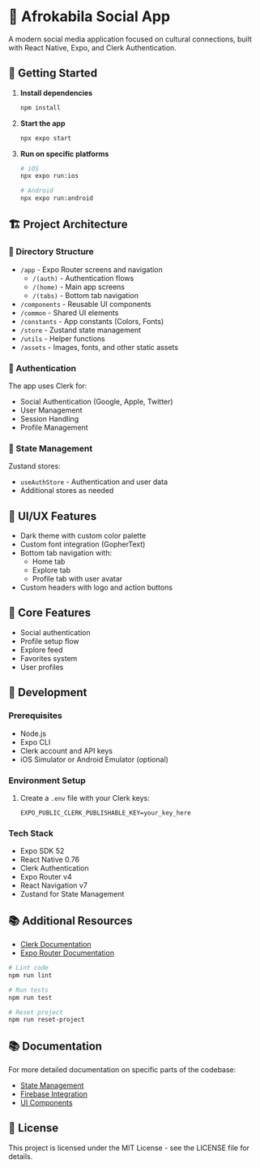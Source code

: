 # 📱 Afrokabila Social App

A modern social media application focused on cultural connections, built with React Native, Expo, and Clerk Authentication.

## 🚀 Getting Started

1. **Install dependencies**

   ```bash
   npm install
   ```

2. **Start the app**

   ```bash
   npx expo start
   ```

3. **Run on specific platforms**

   ```bash
   # iOS
   npx expo run:ios

   # Android
   npx expo run:android
   ```

## 🏗️ Project Architecture

### 📂 Directory Structure

- `/app` - Expo Router screens and navigation
  - `/(auth)` - Authentication flows
  - `/(home)` - Main app screens
  - `/(tabs)` - Bottom tab navigation
- `/components` - Reusable UI components
- `/common` - Shared UI elements
- `/constants` - App constants (Colors, Fonts)
- `/store` - Zustand state management
- `/utils` - Helper functions
- `/assets` - Images, fonts, and other static assets

### 🔐 Authentication

The app uses Clerk for:

- Social Authentication (Google, Apple, Twitter)
- User Management
- Session Handling
- Profile Management

### 🧩 State Management

Zustand stores:

- `useAuthStore` - Authentication and user data
- Additional stores as needed

## 🎨 UI/UX Features

- Dark theme with custom color palette
- Custom font integration (GopherText)
- Bottom tab navigation with:
  - Home tab
  - Explore tab
  - Profile tab with user avatar
- Custom headers with logo and action buttons

## 📱 Core Features

- Social authentication
- Profile setup flow
- Explore feed
- Favorites system
- User profiles

## 🧪 Development

### Prerequisites

- Node.js
- Expo CLI
- Clerk account and API keys
- iOS Simulator or Android Emulator (optional)

### Environment Setup

1. Create a `.env` file with your Clerk keys:
   ```
   EXPO_PUBLIC_CLERK_PUBLISHABLE_KEY=your_key_here
   ```

### Tech Stack

- Expo SDK 52
- React Native 0.76
- Clerk Authentication
- Expo Router v4
- React Navigation v7
- Zustand for State Management

## 📚 Additional Resources

- [Clerk Documentation](https://clerk.com/docs)
- [Expo Router Documentation](https://docs.expo.dev/router/introduction)

```bash
# Lint code
npm run lint

# Run tests
npm run test

# Reset project
npm run reset-project
```

## 📚 Documentation

For more detailed documentation on specific parts of the codebase:

- [State Management](./docs/state-management.md)
- [Firebase Integration](./docs/firebase.md)
- [UI Components](./docs/components.md)

## 📄 License

This project is licensed under the MIT License - see the LICENSE file for details.
